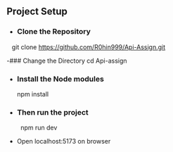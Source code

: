 ## Project Setup

- ### Clone the Repository
   git clone https://github.com/R0hin999/Api-Assign.git

-### Change the Directory
   cd Api-assign    

- ### Install the Node modules
    npm install

- ### Then run the project
    npm run dev
  
- Open localhost:5173 on browser
